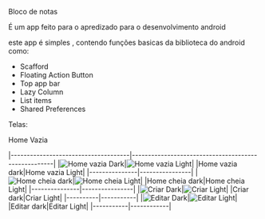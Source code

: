 Bloco de notas

É um app feito para o apredizado para o desenvolvimento android

este app é simples , contendo funções basicas da biblioteca do android como:
- Scafford
- Floating Action Button
- Top app bar
- Lazy Column
- List items
- Shared Preferences

Telas:

Home Vazia

|-------------------------------------|-----------------------------------------------------|
|![Home vazia Dark](images/homeEmptyDark.jpg)|![Home vazia Light](images/homeEmptyLight.jpg)|
|Home vazia dark|Home vazia Light|
|---------------|----------------|
|![Home cheia dark](images/homeFullDark.jpg)|![Home cheia Light](images/homeFullLight.jpg)|
|Home cheia dark|Home cheia Light|
|---------------|----------------|
|![Criar Dark](images/criarnotaDark.jpg)|![Criar Light](images/criarnotaLight.jpg)|
|Criar dark|Criar Light|
|----------|-----------|
|![Editar Dark](images/editarnotaDark.jpg)|![Editar Light](images/editarnotaLight.jpg)|
|Editar dark|Editar Light|
|-----------|------------|

